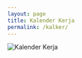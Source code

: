 ```yaml
---
layout: page
title: Kalender Kerja
permalink: /kalker/
---
```

<img src="{{ site.baseurl }}/images/kalker.jpg" alt="Kalender Kerja">

